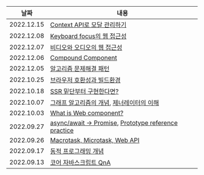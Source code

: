 | 날짜       | 내용                                                                                                                                                                                                                                                   |
| ---------- | ------------------------------------------------------------------------------------------------------------------------------------------------------------------------------------------------------------------------------------------------------ |
|2022.12.15|[Context API로 모달 관리하기](https://bush-quarter-3e6.notion.site/Context-API-4948a713c7db446abdc7929c8a24be03)|
| 2022.12.08 | [Keyboard focus의 웹 접근성](https://bush-quarter-3e6.notion.site/Keyboard-focus-78ed316b285b46e187614ec9c868bd60)                                                                                                                                     |
| 2022.12.07 | [비디오와 오디오의 웹 접근성](https://bush-quarter-3e6.notion.site/331c4988490d40c8a23911b229c31b2d)                                                                                                                                                   |
| 2022.12.06 | [Compound Component](https://bush-quarter-3e6.notion.site/Compound-Component-330324a24da8402fa1969a576014b4e2)                                                                                                                                                            |
| 2022.12.05 | [알고리즘 문제해결 패턴](https://bush-quarter-3e6.notion.site/04fb588f6b72476ca162f75764e9cd86)                                                                                                                                                        |
| 2022.10.25 | [브라우저 호환성과 빌드환경](https://bush-quarter-3e6.notion.site/06ef8f697bf3466bb8a49a8f049bfc4d)                                                                                                                                                    |
| 2022.10.18 | [SSR 밑단부터 구현한다면?](https://bush-quarter-3e6.notion.site/SSR-from-Scratch-6d0cb8dde9d54e889179fb7186fffb3f)                                                                                                                                     |
| 2022.10.07 | [그래프 알고리즘의 개념](https://bush-quarter-3e6.notion.site/Graph-8b9394f5300c4dec8f0536e02c80fa79), [제너레이터의 이해](https://bush-quarter-3e6.notion.site/Generator-1db07275756d431aba476094976e10b2)                                            |
| 2022.10.03 | [What is Web component?](https://bush-quarter-3e6.notion.site/What-is-Web-component-1bc45c6967074e26aa15eab55078cae8)                                                                                                                                  |
| 2022.09.27 | [async/await → Promise](https://bush-quarter-3e6.notion.site/async-await-Promise-89e1ea01fad147148608131e52fe9903), [Prototype reference practice](https://bush-quarter-3e6.notion.site/Prototype-reference-practice-e01118e37ebf40e799d1b0d7dfbea279) |
| 2022.09.26 | [Macrotask, Microtask, Web API](https://bush-quarter-3e6.notion.site/Macrotask-Microtask-Web-API-36b2a35278234aeca2099dd0dd1e9c2b)                                                                                                                     |
| 2022.09.17 | [동적 프로그래밍 개념](https://bush-quarter-3e6.notion.site/6f268721e16847b6bb588cccc59306a7)                                                                                                                                                          |
| 2022.09.13 | [코어 자바스크립트 QnA](https://bush-quarter-3e6.notion.site/QnA-ae74a394c93841c5b440608b97d12fc4)                                                                                                                                                     |
